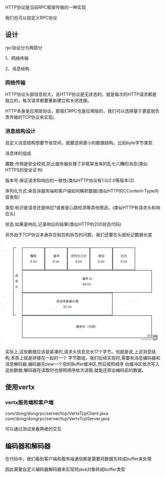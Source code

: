 HTTP协议是当前RPC框架传输的一种实现

我们也可以自定义RPC协议

## 设计

rpc协议分为两部分

1、网络传输

2、消息结构

### 网络传输

HTTP协议头部信息较大，且HTTP协议是无状态的，就是每次的HTTP请求都是独立的，每次请求都要重新建立和关闭连接。


HTTP本身是应用层协议，那我们RPC也是应用层的，我们可以选择基于更底层负责传输的TCP协议来实现。

### 消息结构设计

自定义消息结构想要节省空间，就要选用更小的数据结构，比如byte字节类型

消息体的组成

魔数:作用是安全校验,防止服务器处理了非框架发来的乱七八糟的消息(类似HTTPS的安全证书)

版本号:保证请求和响应的一致性(类似HTTP协议有1.0/2.0等版本(2)

序列化方式:来告诉服务端和客户端如何解析数据(类似HTTP的CContent-Type内容类型)

类型:标识是请求还是响应?或者是心跳检测等其他用途。(类似HTTP有请求头和响应头)

状态:如果是响应,记录响应的结果(类似HTTP的200状态代码)


另外由于TCP协议本身存在粘包和拆包的问题，我们还要在头部标记数据长度

![img_2.png](img_2.png)

实际上,这些数据应该是紧凑的,请求头信息总长17个字节。也就是说,上述消息结构,本质上就是拼接在一起的一个
字节数组。我们后续实现时,需要有消息编码器和消息解码器,编码器先new一个空的Buffer缓冲区,然后按照顺序
向缓冲区依次写入这些数据;解码器在读取时也按照顺序依次读取,就能还原出编码前的数据。


## 使用vertx

### vertx服务端和客户端

com/dong/dongrpc/server/tcp/VertxTcpClient.java
com/dong/dongrpc/server/tcp/VertxTcpServer.java

可以通过测试来看两者的交互

## 编码器和解码器

在代码中，我们看到客户端和服务端通信都是需要将数据先转成buffer来处理

因此需要自定义编码器解码器来实现将java对象转成buffer类型

